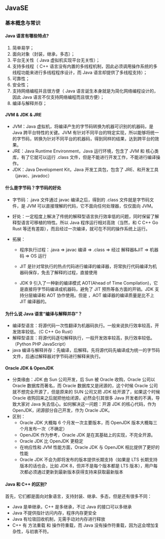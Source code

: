 ## JavaSE

### 基本概念与常识

#### Java 语言有哪些特点?

1. 简单易学；
2. 面向对象（封装，继承，多态）；
3. 平台无关性（ Java 虚拟机实现平台无关性）；
4. 支持多线程（ C++ 语言没有内置的多线程机制，因此必须调用操作系统的多线程功能来进行多线程程序设计，而 Java 语言却提供了多线程支持）；
5. 可靠性；
6. 安全性；
7. 支持网络编程并且很方便（ Java 语言诞生本身就是为简化网络编程设计的，因此 Java 语言不仅支持网络编程而且很方便）；
8. 编译与解释并存；

#### JVM & JDK & JRE

- JVM：Java 虚拟机，将编译产生的字节码转换为机器可识别的机器码，是 Java 跨平台特性的关键。JVM 有针对不同平台的特定实现，所以能够将统一的字节码，转换为针对不同平台的机器码，得到同样的结果，达到跨平台的效果。
- JRE：Java Runtime Environment，Java 运行环境，包含了 JVM 和 核心类库，有了它就可以运行 .class 文件，但是不能进行开发工作，不能进行编译操作。
- JDK：Java Development Kit，Java 开发工具包，包含了 JRE、和开发工具（javac、javadoc）

#### 什么是字节码？字节码的好处

- 字节码：.java 文件通过 javac 编译之后，得到的 .class 文件就是字节码文件，是 JVM 可以直接理解的代码，它不面向任何处理器，仅仅面向 JVM。

- 好处：一定程度上解决了传统的解释型语言执行效率低的问题，同时保留了解释型语言可移植的特性。所以 Java 程序运行相对高效（当然，和 C C++ Go Rust 等还有差距），而且经过一次编译，就可在不同的操作系统上运行。

- 拓展：

  - 程序执行过程：.java => javac 编译 => .class => 经过 解释器&JIT => 机器码 => OS 运行

  - JIT 是针对常执行的热点代码进行编译的编译器，将常执行代码编译为机器码保存，免去了解释的过程，直接使用

  - JDK 9 引入了一种新的编译模式 AOT(Ahead of Time Compilation)，它是直接将字节码编译成机器码，避免了 JIT 预热等各方面的开销。JDK 支持分层编译和 AOT 协作使用。但是 ，AOT 编译器的编译质量是比不上 JIT 编译器的。

#### 为什么说 Java 语言“编译与解释并存”？

- 编译型语言：将源代码一次性翻译为机器码执行。一般来说执行效率较高，开发效率较低。（C C++ Go Rust）
- 解释型语言：将源代码逐句解释执行，一般开发效率较高，执行效率较低。（Python PHP JavaScript）
- java 编译与解释并存：先编译，后解释。先将源代码先编译成为统一的字节码文件，后通过解释器对字节码进行解释来执行。

#### Oracle JDK & OpenJDK

- 分类缘由：JDK 由 Sun 公司开发，后 Sun 被 Oracle 收购，Oracle 公司以 Oracle 数据库而著名，而 Oracle 数据库又是闭源的，这个时候 Oracle 公司就不想完全开源了，但是原来的 SUN 公司又把 JDK 给开源了，如果这个时候 Oracle 收购回来之后就把他给闭源，必然会引其很多 Java 开发者的不满，导致大家对 Java 失去信心。如何解决这一问题：开源 JDK 的核心代码，作为 OpenJDK，闭源部分自己开发，作为 Oracle JDK。
- 区别：
  - Oracle JDK 大概每 6 个月发一次主要版本，而 OpenJDK 版本大概每三个月发布一次（不确定）
  - OpenJDK 作为参考，Oracle JDK 是在其基础上的实现，不完全开源。
  - Oracle JDK 比 OpenJDK 更稳定
  - 在响应性和 JVM 性能方面，Oracle JDK 与 OpenJDK 相比提供了更好的性能
  - Oracle JDK 不会为即将发布的版本提供长期支持（如果是 LTS 长期支持版本的话也会，比如 JDK 8，但并不是每个版本都是 LTS 版本），用户每次都必须通过更新到最新版本获得支持来获取最新版本

#### Java 和 C++ 的区别?

首先，它们都是面向对象语言，支持封装、继承、多态，但是还有很多不同：

- Java 是单继承，C++ 是多继承，不过 Java 的接口可以多继承
- Java 不提供指针访问内存，程序内存更安全
- Java 有垃圾回收机制，无需手动对内存进行释放
- C++ 有 方法重载 和 操作符重载，而 Java 没有操作符重载，因为这会增加复杂性，与初衷不符。